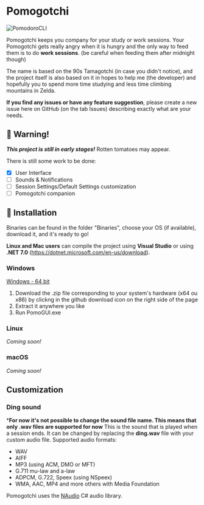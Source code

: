 # Pomogotchi
![PomodoroCLI](../main/img/to_ma_to.png)

Pomogotchi keeps you company for your study or work sessions. Your Pomogotchi gets really angry when it is hungry and the only way to feed them is to do **work sessions**. 
(be careful when feeding them after midnight though)

The name is based on the 90s Tamagotchi (in case you didn't notice), and the project itself is also based on it in hopes to help me (the developer) and hopefully you to spend more time studying and less time climbing mountains in Zelda.

**If you find any issues or have any feature suggestion**, please create a new issue here on GitHub (on the tab Issues) describing exactly what are your needs.

## :garlic: Warning!
***This project is still in early stages!***
Rotten tomatoes may appear.

There is still some work to be done:
- [x] User Interface
- [ ] Sounds & Notifications
- [ ] Session Settings/Default Settings customization
- [ ] Pomogotchi companion

## :tomato: Installation

Binaries can be found in the folder "Binaries", choose your OS (if available), download it, and it's ready to go!

**Linux and Mac users** can compile the project using **Visual Studio** or using **.NET 7.0** (https://dotnet.microsoft.com/en-us/download).

### Windows

[Windows - 64 bit](Binaries/Windows/pomogotchi_x64win.zip)

1. Download the .zip file corresponding to your system's hardware (x64 ou x86) by clickng in the github download icon on the right side of the page
2. Extract it anywhere you like
3. Run PomoGUI.exe

### Linux
*Coming soon!*

### macOS
*Coming soon!*

## Customization

###  Ding sound
***For now it's not possible to change the sound file name. This means that only .wav files are supported for now**
This is the sound that is played when a session ends. It can be changed by replacing the **ding.wav** file with your custom audio file.
Supported audio formats:
- WAV
- AIFF
- MP3 (using ACM, DMO or MFT)
- G.711 mu-law and a-law
- ADPCM, G.722, Speex (using NSpeex)
- WMA, AAC, MP4 and more others with Media Foundation

Pomogotchi uses the [NAudio](https://github.com/naudio/NAudio) C# audio library.

